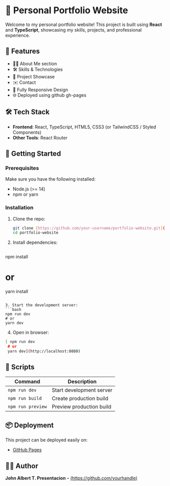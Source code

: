 # 🚀 Personal Portfolio Website

Welcome to my personal portfolio website! This project is built using **React** and **TypeScript**, showcasing my skills, projects, and professional experience.

## 📌 Features

- 🧑‍💻 About Me section
- 🛠️ Skills & Technologies
- 📂 Project Showcase
- ✉️ Contact
- 📱 Fully Responsive Design
- 🌐 Deployed using github gh-pages

## 🛠 Tech Stack

- **Frontend**: React, TypeScript, HTML5, CSS3 (or TailwindCSS / Styled Components)
- **Other Tools**: React Router

## 🚀 Getting Started

### Prerequisites

Make sure you have the following installed:
- Node.js (>= 14)
- npm or yarn

### Installation

1. Clone the repo:
   ```bash
   git clone [https://github.com/your-username/portfolio-website.git](https://github.com/JATPresentacion97?tab=repositories)
   cd portfolio-website
   ```
   
2. Install dependencies:
   ```bash
  npm install
  # or
  yarn install
   ```

3. Start the development server:
   ```bash
  npm run dev
  # or
  yarn dev
   ```

4. Open in browser:
 ```bash
 [ npm run dev
  # or
  yarn dev](http://localhost:8080)
   ```

## 🧾 Scripts

| Command           | Description               |
|------------------|---------------------------|
| `npm run dev`     | Start development server  |
| `npm run build`   | Create production build   |
| `npm run preview` | Preview production build  |

## 📦 Deployment

This project can be deployed easily on:
- [GitHub Pages](https://pages.github.com)

## 🧑‍🎨 Author

**John Albert T. Presentacion** – [(https://github.com/yourhandle)](https://github.com/JATPresentacion97)

